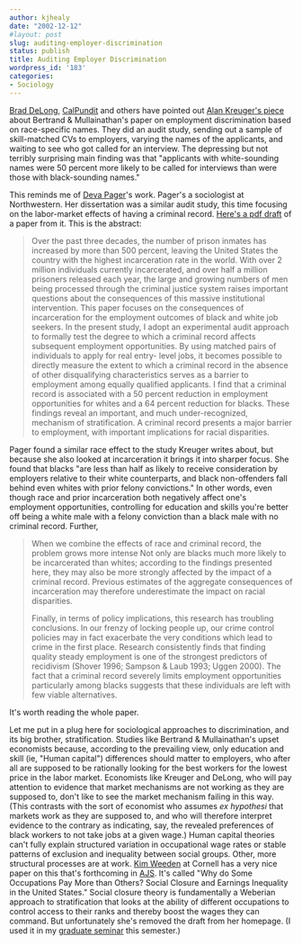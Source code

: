 ```yaml
---
author: kjhealy
date: "2002-12-12"
#layout: post
slug: auditing-employer-discrimination
status: publish
title: Auditing Employer Discrimination
wordpress_id: '183'
categories:
- Sociology
---
```


[Brad DeLong](http://www.j-bradford-delong.net/movable_type/archives/001253.html "Yes, Virginia, There Is Racial Discrimination in America: Archive Entry From Brad DeLong's Webjournal"), [CalPundit](http://calpundit.blogspot.com/2002_12_08_calpundit_archive.html#85900987) and others have pointed out [Alan Kreuger's piece](http://www.nytimes.com/2002/12/12/business/12SCEN.html?pagewanted=print&position=top) about Bertrand & Mullainathan's paper on employment discrimination based on race-specific names. They did an audit study, sending out a sample of skill-matched CVs to employers, varying the names of the applicants, and waiting to see who got called for an interview. The depressing but not terribly surprising main finding was that "applicants with white-sounding names were 50 percent more likely to be called for interviews than were those with black-sounding names."

This reminds me of [Deva Pager](http://www.cas.northwestern.edu/sociology/faculty/pager.html)'s work. Pager's a sociologist at Northwestern. Her dissertation was a similar audit study, this time focusing on the labor-market effects of having a criminal record. [Here's a pdf draft](http://www.northwestern.edu/ipr/publications/papers/pageraudit.pdf) of a paper from it. This is the abstract:

> Over the past three decades, the number of prison inmates has increased by more than 500 percent, leaving the United States the country with the highest incarceration rate in the world. With over 2 million individuals currently incarcerated, and over half a million prisoners released each year, the large and growing numbers of men being processed through the criminal justice system raises important questions about the consequences of this massive institutional intervention. This paper focuses on the consequences of incarceration for the employment outcomes of black and white job seekers. In the present study, I adopt an experimental audit approach to formally test the degree to which a criminal record affects subsequent employment opportunities. By using matched pairs of individuals to apply for real entry- level jobs, it becomes possible to directly measure the extent to which a criminal record in the absence of other disqualifying characteristics serves as a barrier to employment among equally qualified applicants. I find that a criminal record is associated with a 50 percent reduction in employment opportunities for whites and a 64 percent reduction for blacks. These findings reveal an important, and much under-recognized, mechanism of stratification. A criminal record presents a major barrier to employment, with important implications for racial disparities.

Pager found a similar race effect to the study Kreuger writes about, but because she also looked at incarceration it brings it into sharper focus. She found that blacks "are less than half as likely to receive consideration by employers relative to their white counterparts, and black non-offenders fall behind even whites with prior felony convictions." In other words, even though race and prior incarceration both negatively affect one's employment opportunities, controlling for education and skills you're better off being a white male with a felony conviction than a black male with no criminal record. Further,

> When we combine the effects of race and criminal record, the problem grows more intense Not only are blacks much more likely to be incarcerated than whites; according to the findings presented here, they may also be more strongly affected by the impact of a criminal record. Previous estimates of the aggregate consequences of incarceration may therefore underestimate the impact on racial disparities.
>
> Finally, in terms of policy implications, this research has troubling conclusions. In our frenzy of locking people up, our crime control policies may in fact exacerbate the very conditions which lead to crime in the first place. Research consistently finds that finding quality steady employment is one of the strongest predictors of recidivism (Shover 1996; Sampson & Laub 1993; Uggen 2000). The fact that a criminal record severely limits employment opportunities particularly among blacks suggests that these individuals are left with few viable alternatives.

It's worth reading the whole paper.

Let me put in a plug here for sociological approaches to discrimination, and its big brother, stratification. Studies like Bertrand & Mullainathan's upset economists because, according to the prevailing view, only education and skill (ie, "Human capital") differences should matter to employers, who after all are supposed to be rationally looking for the best workers for the lowest price in the labor market. Economists like Kreuger and DeLong, who will pay attention to evidence that market mechanisms are not working as they are supposed to, don't like to see the market mechanism failing in this way. (This contrasts with the sort of economist who assumes *ex hypothesi* that markets work as they are supposed to, and who will therefore interpret evidence to the contrary as indicating, say, the revealed preferences of black workers to not take jobs at a given wage.) Human capital theories can't fully explain structured variation in occupational wage rates or stable patterns of exclusion and inequality between social groups. Other, more structural processes are at work. [Kim Weeden](http://people.cornell.edu/pages/kw74/) at Cornell has a very nice paper on this that's forthcoming in [AJS](http://www.journals.uchicago.edu/AJS/home.html). It's called "Why do Some Occupations Pay More than Others? Social Closure and Earnings Inequality in the United States." Social closure theory is fundamentally a Weberian approach to stratification that looks at the ability of different occupations to control access to their ranks and thereby boost the wages they can command. But unfortunately she's removed the draft from her homepage. (I used it in my [graduate seminar](http://fiachra.soc.arizona.edu/files/teaching/fall02/soc596i/econ-soc-syllabus.pdf) this semester.)
